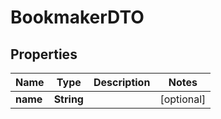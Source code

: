 

# BookmakerDTO

## Properties

Name | Type | Description | Notes
------------ | ------------- | ------------- | -------------
**name** | **String** |  |  [optional]




